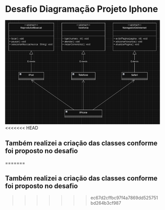 # Desafio Diagramação Projeto Iphone
![Diagramação feita pelo Draw.io](img/diagrama.png)
<<<<<<< HEAD
## Também realizei a criação das classes conforme foi proposto no desafio
=======
## Também realizei a criação das classes conforme foi proposto no desafio
>>>>>>> ec67d2cffbc97f4a7869dd525751bd264b3cf987

